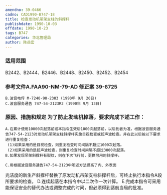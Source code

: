 ```yaml
---
amendno: 39-0466
cadno: CAD1990-B747-18
title: 检查发动机吊架支柱的斜撑杆
publishdate: 1990-10-03
effdate: 1990-10-23
tags: B747
categories: 华北管理局
author: 陈岳宏
---
```


### 适用范围 
B2442、B2444、B2446、B2448、B2450、B2452、B2454

### 参考文件A.FAA90-NM-79-AD 修正案 39-6725
    B.波音电传 M-7240-90-2303 (1990年 9月 20日) 
    C.波音服务通告 747-54-2123R2 (1990年 9月 13日)


### 原因、措施和规定     为了防止发动机掉落，要求完成下述工作： 
    A.在累计使用10000次起落前或本指令生效后1000次起落前，以后到者为准，根据波音服务通告747-54-2123对发动机吊架支柱斜撑杆实施目视检查或超声波检查。并在此以后按以下要求进行重复检查： 
     (1)如果采用的是目视检查，则重复检查时间间隔不超过1000次起落。 
     (2)如果采用的是超声波检查，则重复检查时间间隔不超过3000次起落。 
    B.如果发现吊架斜撑杆有裂纹，则在下次飞行前，更换可用的斜撑杆。 

    C.用根据波音服务通告747-54-2123中所述方法提高了内、外表面
  
光洁度的新生产斜撑杆替换了原发动机吊架支柱斜撑杆后，可终止执行本指令A段所要求的检查。 
    D.连续起落在本指令中以二次作一次计算。 
    E.完成本指令可采用能保证安全的替代办法或调整完成的时间，但必须得到适航当局的批准。
